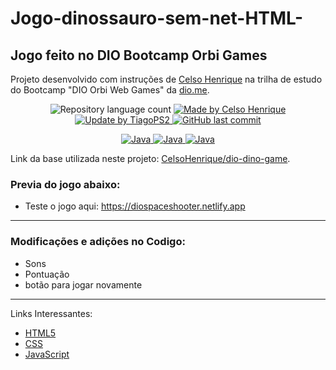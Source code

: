 # Jogo-dinossauro-sem-net-HTML-
Jogo feito no DIO Bootcamp Orbi Games
---

Projeto desenvolvido com instruções de [Celso Henrique] na trilha de estudo do Bootcamp "DIO Orbi Web Games" da [dio.me].

<p align="center">
	<img alt="Repository language count" src="https://img.shields.io/github/languages/count/TiagoPS2/Jogo-dinossauro-sem-net-HTML">
	<a href="https://www.linkedin.com/in/devfrontend/">
		<img alt="Made by Celso Henrique" src="https://img.shields.io/badge/made%20by- Celso Henrique-blue">
	</a>
	<a href="https://www.linkedin.com/in/tiago-santos-433083229/">
		<img alt="Update by TiagoPS2" src="https://img.shields.io/badge/update%20by-TiagoPS2-green">
	</a>
	<a href="https://github.com/TiagoPS2/Jogo-Space-Shooter-HTML/commits/main">
		<img alt="GitHub last commit" src="https://img.shields.io/github/last-commit/TiagoPS2/Jogo-dinossauro-sem-net-HTML?color=blue">
	</a>
</p>

<p align="center">
  <a href="https://developer.mozilla.org/pt-BR/docs/Web/JavaScript/Guide/Introduction">
	  <img alt="Java" src="https://img.shields.io/static/v1?color=yellow&label=Dev&message=JavaScript&style=for-the-badge&logo=Javascript">
	</a>
  <a href="https://www.w3schools.com/html/">
	  <img alt="Java" src="https://img.shields.io/static/v1?color=red&label=Dev&message=HTML5&style=for-the-badge&logo=HTML5">
	</a>
  <a href="https://www.w3schools.com/css/">
	  <img alt="Java" src="https://img.shields.io/static/v1?color=blue&label=Dev&message=CSS&style=for-the-badge&logo=CSS3">
	</a>
</p>

Link da base utilizada neste projeto: [CelsoHenrique/dio-dino-game].

### Previa do jogo abaixo:
 - Teste o jogo aqui: https://diospaceshooter.netlify.app
 

---
### Modificações e adições no Codigo:
 - Sons
 - Pontuação
 - botão para jogar novamente
---
Links Interessantes:
* [HTML5]
* [CSS]
* [JavaScript]


[dio.me]: https://dio.me/
[Celso Henrique]: https://www.linkedin.com/in/devfrontend/
[CelsoHenrique/dio-dino-game]: https://github.com/celso-henrique/dio-dino-game
[HTML5]: https://www.w3schools.com/html/
[CSS]: https://www.w3schools.com/css/
[JavaScript]: https://developer.mozilla.org/pt-BR/docs/Web/JavaScript/Guide/Introduction
